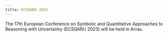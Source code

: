 ```yaml
---
title: ECSQARU 2023
---
```


The 17th European Conference on Symbolic and Quantitative Approaches to Reasoning with Uncertainty (ECSQARU 2023) will be held in Arras.
